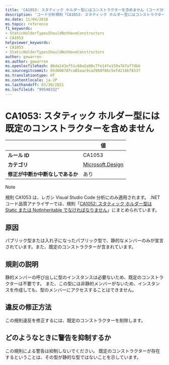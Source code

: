 ```yaml
---
title: 'CA1053: スタティック ホルダー型にはコンストラクターを含めません (コード分析)'
description: 'コード分析規則「CA1053: スタティック ホルダー型にはコンストラクターを含めません」について説明します'
ms.date: 11/04/2016
ms.topic: reference
f1_keywords:
- StaticHolderTypesShouldNotHaveConstructors
- CA1053
helpviewer_keywords:
- CA1053
- StaticHolderTypesShouldNotHaveConstructors
author: gewarren
ms.author: gewarren
ms.openlocfilehash: 86da143ef51c60a2a08c7fe14fa159a7b7af7dbb
ms.sourcegitcommit: 05d0087dfca85aac9ca2960f86c5efd218bf833f
ms.translationtype: HT
ms.contentlocale: ja-JP
ms.lasthandoff: 03/30/2021
ms.locfileid: "99548332"
---
```

# <a name="ca1053-static-holder-types-should-not-have-default-constructors"></a>CA1053: スタティック ホルダー型には既定のコンストラクターを含めません

| | 値 |
|-|-|
| **ルール ID** |CA1053|
| **カテゴリ** |[Microsoft.Design](design-warnings.md)|
| **修正が中断か中断なしであるか** |あり|

> [!NOTE]
> 規則 CA1053 は、レガシ Visual Studio Code 分析にのみ適用されます。 .NET コード品質アナライザーでは、規則「[CA1052: スタティック ホルダー型は Static または NotInheritable でなければなりません](ca1052.md)」にまとめられています。

## <a name="cause"></a>原因

パブリック型または入れ子になったパブリック型で、静的なメンバーのみが宣言されています。また、既定のコンストラクターが含まれています。

## <a name="rule-description"></a>規則の説明

静的メンバーの呼び出しに型のインスタンスは必要ないため、既定のコンストラクターは不要です。 また、この型には非静的メンバーがないため、インスタンスを作成しても、型のメンバーにアクセスすることはできません。

## <a name="how-to-fix-violations"></a>違反の修正方法

この規則違反を修正するには、既定のコンストラクターを削除します。

## <a name="when-to-suppress-warnings"></a>どのようなときに警告を抑制するか

この規則による警告は抑制しないでください。 既定のコンストラクターが存在するということは、その型が静的な型ではないことを示しています。
